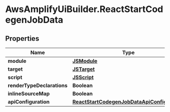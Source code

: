 # AwsAmplifyUiBuilder.ReactStartCodegenJobData

## Properties

Name | Type | Description | Notes
------------ | ------------- | ------------- | -------------
**module** | [**JSModule**](JSModule.md) |  | [optional] 
**target** | [**JSTarget**](JSTarget.md) |  | [optional] 
**script** | [**JSScript**](JSScript.md) |  | [optional] 
**renderTypeDeclarations** | **Boolean** |  | [optional] 
**inlineSourceMap** | **Boolean** |  | [optional] 
**apiConfiguration** | [**ReactStartCodegenJobDataApiConfiguration**](ReactStartCodegenJobDataApiConfiguration.md) |  | [optional] 


